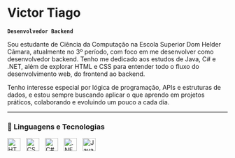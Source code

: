 # Victor Tiago

**`Desenvolvedor Backend`**

Sou estudante de Ciência da Computação na Escola Superior Dom Helder Câmara, atualmente no 3º período, com foco em me desenvolver como desenvolvedor backend.
Tenho me dedicado aos estudos de Java, C# e .NET, além de explorar HTML e CSS para entender todo o fluxo do desenvolvimento web, do frontend ao backend.

Tenho interesse especial por lógica de programação, APIs e estruturas de dados, e estou sempre buscando aplicar o que aprendo em projetos práticos, colaborando e evoluindo um pouco a cada dia.

---

### 🤖 Linguagens e Tecnologias

<img 
    align="left" 
    alt="HTML"
    title="HTML" 
    width="30px" 
    style="padding-right: 10px;" 
    src="https://cdn.jsdelivr.net/gh/devicons/devicon@latest/icons/html5/html5-original.svg" 
/>
<img 
    align="left" 
    alt="CSS" 
    title="CSS"
    width="30px" 
    style="padding-right: 10px;" 
    src="https://cdn.jsdelivr.net/gh/devicons/devicon@latest/icons/css3/css3-original.svg" 
/>
<img 
    align="left" 
    alt="C#" 
    title="C#"
    width="30px" 
    style="padding-right: 10px;" 
    src="https://cdn.jsdelivr.net/gh/devicons/devicon@latest/icons/csharp/csharp-original.svg"
/>


<img
    align="left" 
    alt=".NET" 
    title=".NET"
    width="30px" 
    style="padding-right: 10px;" 
    src="https://cdn.jsdelivr.net/gh/devicons/devicon@latest/icons/dotnetcore/dotnetcore-original.svg"
/>

<img
    align="left" 
    alt="Java" 
    title="Java"
    width="30px" 
    style="padding-right: 10px;" 
    src ="https://cdn.jsdelivr.net/gh/devicons/devicon@latest/icons/java/java-original.svg"
/>
      
